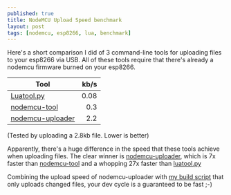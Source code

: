 ```yaml
---
published: true
title: NodeMCU Upload Speed benchmark
layout: post
tags: [nodemcu, esp8266, lua, benchmark]
---
```

Here's a short comparison I did of 3 command-line tools for uploading files to your esp8266 via USB. All of these tools require that there's already a nodemcu firmware burned on your esp8266.


| Tool             | kb/s          |
| ---------------- | -------------:|
| [Luatool.py](https://github.com/4refr0nt/luatool/tree/master/luatool)       |    0.08 |
| [nodemcu-tool](https://github.com/andidittrich/NodeMCU-Tool)     |      0.3 |
| [nodemcu-uploader](https://github.com/kmpm/nodemcu-uploader) |  	   2.2 |


(Tested by uploading a 2.8kb file. Lower is better)

Apparently, there's a huge difference in the speed that these tools achieve when uploading files. The clear winner is [nodemcu-uploader](https://github.com/kmpm/nodemcu-uploader), which is 7x faster than [nodemcu-tool](https://github.com/andidittrich/NodeMCU-Tool) and a whopping 27x faster than [luatool.py](https://github.com/4refr0nt/luatool/tree/master/luatool)

Combining the upload speed of nodemcu-uploader with [my build script](https://remcoder.github.io/2016/05/17/incremental-lua-uploads-for-nodemcu.html) that only uploads changed files, your dev cycle is a guaranteed to be fast ;-)